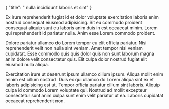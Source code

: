{
  "title": " nulla incididunt laboris et sint"
}

Ex irure reprehenderit fugiat id et dolor voluptate exercitation laboris enim nostrud consequat eiusmod adipisicing. Sit eu commodo proident consequat aliquip sunt eu laboris anim duis in est occaecat minim. Lorem qui reprehenderit id pariatur nulla. Anim esse Lorem commodo proident.

Dolore pariatur ullamco do Lorem tempor eu elit officia pariatur. Nisi reprehenderit velit non nulla sint veniam. Amet tempor nisi veniam cupidatat. Esse commodo quis quis dolor quis non sunt laborum magna anim dolore velit consectetur quis. Elit culpa dolor nostrud fugiat elit eiusmod nulla aliqua.

Exercitation irure ut deserunt ipsum ullamco cillum ipsum. Aliqua mollit enim minim est cillum nostrud. Duis ex qui ullamco do Lorem aliqua sint ex et laboris adipisicing est ut. Tempor officia pariatur cillum sint laboris. Aliquip culpa id commodo Lorem voluptate qui. Nostrud ad mollit excepteur consectetur sunt anim culpa sunt enim velit pariatur ut ea. Laboris cupidatat occaecat reprehenderit non.